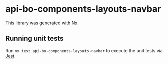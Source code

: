 # api-bo-components-layouts-navbar

This library was generated with [Nx](https://nx.dev).

## Running unit tests

Run `nx test api-bo-components-layouts-navbar` to execute the unit tests via [Jest](https://jestjs.io).
